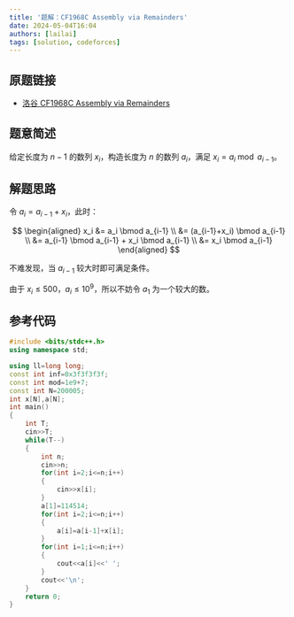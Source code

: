 ```yaml
---
title: '题解：CF1968C Assembly via Remainders'
date: 2024-05-04T16:04
authors: [lailai]
tags: [solution, codeforces]
---
```


## 原题链接

- [洛谷 CF1968C Assembly via Remainders](https://www.luogu.com.cn/problem/CF1968C)

<!-- truncate -->

## 题意简述

给定长度为 $n-1$ 的数列 $x_i$，构造长度为 $n$ 的数列 $a_i$，满足 $x_i=a_i \bmod a_{i-1}$。

## 解题思路

令 $a_i=a_{i-1}+x_i$，此时：

$$
\begin{aligned}
x_i &= a_i \bmod a_{i-1} \\
  &= (a_{i-1}+x_i) \bmod a_{i-1} \\
  &= a_{i-1} \bmod a_{i-1} + x_i \bmod a_{i-1} \\
  &= x_i \bmod a_{i-1}
\end{aligned}
$$

不难发现，当 $a_{i-1}$ 较大时即可满足条件。

由于 $x_i \le 500$，$a_i \le 10^9$，所以不妨令 $a_1$ 为一个较大的数。

## 参考代码

```cpp
#include <bits/stdc++.h>
using namespace std;

using ll=long long;
const int inf=0x3f3f3f3f;
const int mod=1e9+7;
const int N=200005;
int x[N],a[N];
int main()
{
	int T;
	cin>>T;
	while(T--)
	{
		int n;
		cin>>n;
		for(int i=2;i<=n;i++)
		{
			cin>>x[i];
		}
		a[1]=114514;
		for(int i=2;i<=n;i++)
		{
			a[i]=a[i-1]+x[i];
		}
		for(int i=1;i<=n;i++)
		{
			cout<<a[i]<<' ';
		}
		cout<<'\n';
	}
	return 0;
}
```
